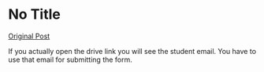 # No Title

[Original Post](https://discourse.onlinedegree.iitm.ac.in/t/172021/2)

<p>If you actually open the drive link you will see the student email. You have to use that email for submitting the form.</p>